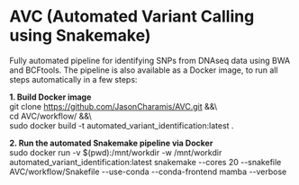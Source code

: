 # AVC (Automated Variant Calling using Snakemake)
Fully automated pipeline for identifying SNPs from DNAseq data using BWA and BCFtools.
The pipeline is also available as a Docker image, to run all steps automatically in a few steps:

**1. Build Docker image**  
git clone https://github.com/JasonCharamis/AVC.git &&\  
cd AVC/workflow/ &&\  
sudo docker build -t automated_variant_identification:latest .  

**2. Run the automated Snakemake pipeline via Docker**  
sudo docker run -v $(pwd):/mnt/workdir -w /mnt/workdir automated_variant_identification:latest snakemake --cores 20 --snakefile AVC/workflow/Snakefile --use-conda --conda-frontend mamba --verbose
